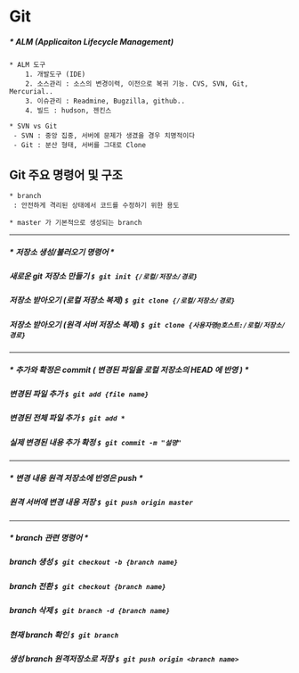 # Git

##### * ALM (Applicaiton Lifecycle Management)
	* ALM 도구 
		1. 개발도구 (IDE)
		2. 소스관리 : 소스의 변경이력, 이전으로 복귀 기능. CVS, SVN, Git, Mercurial..
		3. 이슈관리 : Readmine, Bugzilla, github..	
		4. 빌드 : hudson, 젠킨스

	* SVN vs Git
	 - SVN : 중앙 집중, 서버에 문제가 생겼을 경우 치명적이다
	 - Git : 분산 형태, 서버를 그대로 Clone




## Git 주요 명령어 및 구조 
	* branch 
	 : 안전하게 격리된 상태에서 코드를 수정하기 위한 용도
	
	* master 가 기본적으로 생성되는 branch 




-----------------------------------------------------------------------------------------

##### * 저장소 생성/불러오기 명령어 *
##### 새로운 git 저장소 만들기  `$ git init {/로컬/저장소/경로}`
##### 저장소 받아오기 (로컬 저장소 복제)  `$ git clone {/로컬/저장소/경로}`
##### 저장소 받아오기 (원격 서버 저장소 복제)  `$ git clone {사용자명@호스트:/로컬/저장소/경로}`

-----------------------------------------------------------------------------------------

##### * 추가와 확정은 commit ( 변경된 파일을 로컬 저장소의 HEAD 에 반영 ) *
##### 변경된 파일 추가  `$ git add {file name}`
##### 변경된 전체 파일 추가 `$ git add *`
##### 실제 변경된 내용 추가 확정 `$ git commit -m "설명"`

-----------------------------------------------------------------------------------------

##### * 변경 내용 원격 저장소에 반영은 push *
##### 원격 서버에 변경 내용 저장 `$ git push origin master`

-----------------------------------------------------------------------------------------
 
##### * branch 관련 명령어 *
##### branch 생성 `$ git checkout -b {branch name}`
##### branch 전환 `$ git checkout {branch name}`
##### branch 삭제 `$ git branch -d {branch name}`
##### 현재 branch 확인 `$ git branch`
##### 생성 branch 원격저장소로 저장 `$ git push origin <branch name>`

 






